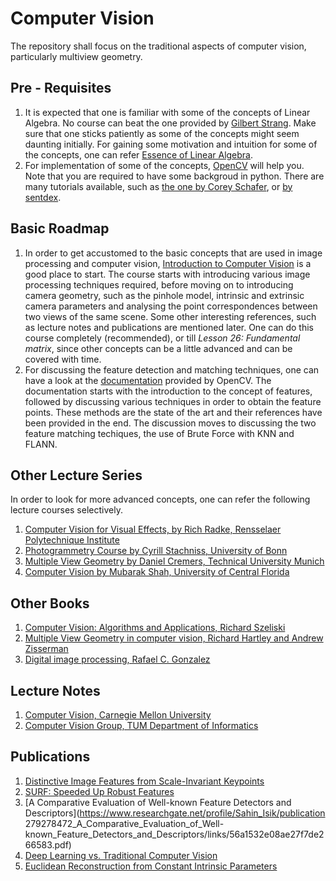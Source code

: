# Computer Vision

The repository shall focus on the traditional aspects of computer vision, particularly multiview geometry. 

## Pre - Requisites
1. It is expected that one is familiar with some of the concepts of Linear Algebra. No course can beat the one provided by [Gilbert Strang](https://www.youtube.com/playlist?list=PLE7DDD91010BC51F8). Make sure that one sticks patiently as some of the concepts might seem daunting initially. For gaining some motivation and intuition for some of the concepts, one can refer [Essence of Linear Algebra](https://www.youtube.com/playlist?list=PLZHQObOWTQDPD3MizzM2xVFitgF8hE_ab).
2. For implementation of some of the concepts, [OpenCV](https://opencv.org/releases/) will help you. Note that you are required to have some backgroud in python. There are many tutorials available, such as [the one by Corey Schafer](https://www.youtube.com/watch?v=YYXdXT2l-Gg&list=PL-osiE80TeTt2d9bfVyTiXJA-UTHn6WwU), or [by sentdex](https://www.youtube.com/playlist?list=PLQVvvaa0QuDe8XSftW-RAxdo6OmaeL85M). 

## Basic Roadmap

1. In order to get accustomed to the basic concepts that are used in image processing and computer vision, [Introduction to Computer Vision](https://www.udacity.com/course/introduction-to-computer-vision--ud810) is a good place to start. The course starts with introducing various image processing techniques required, before moving on to introducing camera geometry, such as the pinhole model, intrinsic and extrinsic camera parameters and analysing the point correspondences between two views of the same scene. Some other interesting references, such as lecture notes and publications are mentioned later. One can do this course completely (recommended), or till *Lesson 26: Fundamental matrix*, since other concepts can be a little advanced and can be covered with time. 
2. For discussing the feature detection and matching techniques, one can have a look at the [documentation](https://docs.opencv.org/3.4.2/db/d27/tutorial_py_table_of_contents_feature2d.html) provided by OpenCV. The documentation starts with the introduction to the concept of features, followed by discussing various techniques in order to obtain the feature points. These methods are the state of the art and their references have been provided in the end. The discussion moves to discussing the two feature matching techiques, the use of Brute Force with KNN and FLANN. 

## Other Lecture Series

In order to look for more advanced concepts, one can refer the following lecture courses selectively.

1. [Computer Vision for Visual Effects, by Rich Radke, Rensselaer Polytechnique Institute](https://www.youtube.com/playlist?list=PLuh62Q4Sv7BUJlKlt84HFqSWfW36MDd5a)
2. [Photogrammetry Course by Cyrill Stachniss, University of Bonn](https://www.youtube.com/playlist?list=PLgnQpQtFTOGRsi5vzy9PiQpNWHjq-bKN1)
3. [Multiple View Geometry by Daniel Cremers, Technical University Munich](https://www.youtube.com/playlist?list=PLTBdjV_4f-EJn6udZ34tht9EVIW7lbeo4)
4. [Computer Vision by Mubarak Shah, University of Central Florida](https://www.youtube.com/playlist?list=PLd3hlSJsX_Imk_BPmB_H3AQjFKZS9XgZm)

## Other Books

1. [Computer Vision: Algorithms and Applications, Richard Szeliski](http://szeliski.org/Book/drafts/SzeliskiBook_20100903_draft.pdf)
2. [Multiple View Geometry in computer vision, Richard Hartley and Andrew Zisserman](http://cvrs.whu.edu.cn/downloads/ebooks/Multiple%20View%20Geometry%20in%20Computer%20Vision%20(Second%20Edition).pdf)
3. [Digital image processing, Rafael C. Gonzalez](http://web.ipac.caltech.edu/staff/fmasci/home/astro_refs/Digital_Image_Processing_2ndEd.pdf)


## Lecture Notes

1. [Computer Vision, Carnegie Mellon University](http://www.cs.cmu.edu/~16385/)
2. [Computer Vision Group, TUM Department of Informatics](https://vision.in.tum.de/teaching/ss2020?redirect=1)

## Publications

1. [Distinctive Image Features from Scale-Invariant Keypoints](https://www.cs.ubc.ca/~lowe/papers/ijcv04.pdf)
2. [SURF: Speeded Up Robust Features](http://people.ee.ethz.ch/~surf/eccv06.pdf)
3. [A Comparative Evaluation of Well-known Feature Detectors and Descriptors](https://www.researchgate.net/profile/Sahin_Isik/publication 279278472_A_Comparative_Evaluation_of_Well-known_Feature_Detectors_and_Descriptors/links/56a1532e08ae27f7de266583.pdf)
4. [Deep Learning vs. Traditional Computer Vision](https://arxiv.org/pdf/1910.13796.pdf)
5. [Euclidean Reconstruction from Constant Intrinsic Parameters](http://www1.maths.lth.se/matematiklth/vision/publdb/reports/pdf/heyden-astrom-i-96.pdf)

